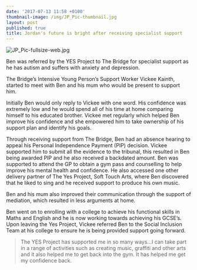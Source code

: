 ```yaml
---
date: '2017-07-13 11:58 +0100'
thumbnail-image: /img/JP_Pic-thumbnail.jpg
layout: post
published: true
title: Jordan's future is bright after receiving specialist support
---
```

![JP_Pic-fullsize-web.jpg]({{site.baseurl}}/img/JP_Pic-fullsize-web.jpg)

Ben was referred by the YES Project to The Bridge for specialist support as he has autism and suffers with anxiety and depression. 

The Bridge’s Intensive Young Person’s Support Worker Vickee Kainth, started to meet with Ben and his mum who would be present to support him. 

Initially Ben would only reply to Vickee with one word.  His confidence was extremely low and he would spend all of his time at home comparing himself to his educated brother. Vickee met regularly which helped Ben improve his confidence and she empowered him to take ownership of his support plan and identify his goals.

Through receiving support from The Bridge, Ben had an absence hearing to appeal his Personal Independence Payment (PIP) decision. Vickee supported him to submit all the evidence to the tribunal, this resulted in Ben being awarded PIP and he also received a backdated amount.
Ben was supported to attend the GP to obtain a gym pass and counselling to help improve his mental health and confidence. He also accessed one other delivery partner of The Yes Project, Soft Touch Arts, where Ben discovered that he liked to sing and he received support to produce his own music.

Ben and his mum also improved their communication through the support of mediation, which resulted in less arguments at home.

Ben went on to enrolling with a college to achieve his functional skills in Maths and English and he is now working towards achieving his GCSE’s. Upon leaving the Yes Project, Vickee referred Ben to the Social Inclusion Team at his college to ensure he is being provided support going forward.

> The YES Project has supported me in so many ways...I can take part in a range of activities such as creating music, graffiti and other arts and it also helped me to get back into the gym. It has helped me get my confidence back.
